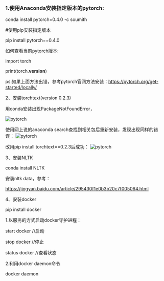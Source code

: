 ### 1.使用Anaconda安装指定版本的pytorch:

conda install pytorch=0.4.0 -c soumith

#使用pip安装指定版本

pip install pytorch==0.4.0

如何查看当前pytorch版本:

import torch

print(torch.__version__)

ps:如果上面方法出错，参考pytorch官网方法安装：https://pytorch.org/get-started/locally/

2、安装torchtext(version 0.2.3)

用conda安装出现PackageNotFoundError，

![pytorch](https://github.com/EnernityTwinkle/Tutorial-Summarization/blob/master/python-config/images/torch1.png)
      
 
使用网上说的anaconda search查找到相关包后重新安装，发现出现同样的错误：
 ![pytorch](https://github.com/EnernityTwinkle/Tutorial-Summarization/blob/master/python-config/images/torch2.png)
 
改用pip install torchtext==0.2.3后成功：
![pytorch](https://github.com/EnernityTwinkle/Tutorial-Summarization/blob/master/python-config/images/torch3.png)
 
3、安装NLTK

conda install NLTK

安装nltk data，参考：

https://jingyan.baidu.com/article/295430f1e0b3b20c7f005064.html

4、安装docker

pip install docker

1.以服务的方式启动docker守护进程：

start docker //启动

stop docker //停止

status docker //查看状态

2.利用docker daemon命令

docker daemon




